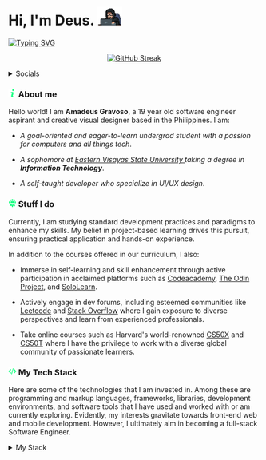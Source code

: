 <h1> Hi, I'm Deus. <img src="/assets/giphy.webp" width="50"></h1>

[![Typing SVG](https://readme-typing-svg.demolab.com?font=Share+Tech+Mono&size=28&duration=4000&pause=1500&color=20FF86&width=435&lines=I+write+code;I+build+computers;But+most+of+all+.+.+.;I+miss+you+%3Ac)](https://git.io/typing-svg)


<p align="center">
  <a href="https://git.io/streak-stats">
    <img src="https://streak-stats.demolab.com?user=Prox-C&theme=soft-green&hide_border=true&card_width=600&background=EB545400" alt="GitHub Streak" />
  </a>

<details>
  <summary> Socials </summary>
</p>
<p align="center">
<a href="https://www.facebook.com/mozarnt.prx?mibextid=ZbWKwL" > <img src="https://img.shields.io/badge/mozarnt.prx-1877F2?style=for-the-badge&logo=facebook&logoColor=white"> </a><a href="https://open.spotify.com/playlist/5fJJ2X8cHxDZLb5bRbsDXj"> <img src="https://img.shields.io/badge/every_good_boi_does_fine.-1ED760?&style=for-the-badge&logo=spotify&logoColor=white"> </a><a href="https://www.linkedin.com/in/amadeus-gravoso-092019x?trk=contact-info" ><img src="https://img.shields.io/badge/amadeus_gravoso-0077B5?style=for-the-badge&logo=linkedin&logoColor=white" ></a>
</p>
</details>


### <img src="/assets/info.png" width="16"> About me

Hello world! I am **Amadeus Gravoso**, a 19 year old software engineer aspirant and creative visual designer based in the Philippines. I am: 

- *A goal-oriented and eager-to-learn undergrad student with a passion for computers and all things tech*. 

 - *A sophomore at <a href="https://www.facebook.com/myEVSU?mibextid=ZbWKwL"> Eastern Visayas State University </a> taking a degree in **Information Technology***. 

- *A self-taught developer who specialize in UI/UX design*.



### <img src="/assets/team.png" width="16"> Stuff I do

Currently, I am studying standard development practices and paradigms to enhance my skills. My belief in project-based learning drives this pursuit, ensuring practical application and hands-on experience. 

In addition to the courses offered in our curriculum, I also:

- Immerse in self-learning and skill enhancement through active participation in acclaimed platforms such as <a href="https://www.codecademy.com/learn">Codeacademy</a>, <a href="https://www.theodinproject.com">The Odin Project</a>, and <a href="https://www.sololearn.com/">SoloLearn</a>. 

- Actively engage in dev forums, including esteemed communities like <a href="https://leetcode.com/">Leetcode</a> and <a href="https://stackoverflow.com/">Stack Overflow</a> where I gain exposure to diverse perspectives and learn from experienced professionals. 

- Take online courses such as Harvard's world-renowned <a href="https://cs50.harvard.edu/x/2023/">CS50X</a> and <a href="https://pll.harvard.edu/course/cs50s-understanding-technology-0">CS50T</a> where I have the privilege to work with a diverse global community of passionate learners. 


### <img src="assets/programming-code-signs.png" width="16"> My Tech Stack

Here are some of the technologies that I am invested in. Among these are programming and markup languages, frameworks, libraries, development environments, and software tools that I have used and worked with or am currently exploring. Evidently, my interests gravitate towards front-end web and mobile development. However, I ultimately aim in becoming a full-stack Software Engineer.
 
 <details>
  <summary> My Stack </summary>
   <br>
   
   **• Programming Languages**
  <p align="center">
    <a href="https://skillicons.dev">
      <img src="https://skillicons.dev/icons?i=js,c,py,html,css,ts,md,java,swift,kotlin,mysql"/>
    </a>
  </p>

  **• Frameworks & Libraries**
  <p align="center">
    <a href="https://skillicons.dev">
      <img src="https://skillicons.dev/icons?i=react,redux,tailwind,windicss,angular,vue,flutter,django,mongodb,nextjs,nodejs"/>
    </a>
  </p>

  **• Tools & Environments**
  <p align="center">
    <a href="https://skillicons.dev">
      <img src="https://skillicons.dev/icons?i=vscode,visualstudio,figma,stackoverflow,powershell,bash,linux,androidstudio,git,gitlab,github"/>
    </a>
  </p>

</details> 
